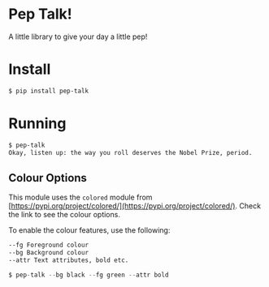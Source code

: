 # Pep Talk!
A little library to give your day a little pep!

# Install

```bash
$ pip install pep-talk
```

# Running

```bash
$ pep-talk 
Okay, listen up: the way you roll deserves the Nobel Prize, period.
```

## Colour Options
This module uses the `colored` module from [https://pypi.org/project/colored/](https://pypi.org/project/colored/).
Check the link to see the colour options.

To enable the colour features, use the following:
```bash
--fg Foreground colour
--bg Background colour
--attr Text attributes, bold etc.
```

```python
$ pep-talk --bg black --fg green --attr bold
```
